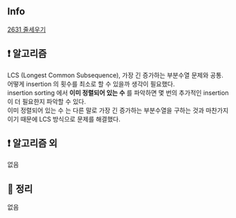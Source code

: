 ## Info

<a href="https://www.acmicpc.net/problem/2631" rel="nofollow">2631 줄세우기</a>


## ❗ 알고리즘

LCS (Longest Common Subsequence), 가장 긴 증가하는 부분수열 문제와 공통.<br>
어떻게 insertion 의 횟수를 최소로 할 수 있을까 생각이 필요했다.<br>
insertion sorting 에서 **이미 정렬되어 있는 수** 를 파악하면 몇 번의 추가적인 insertion 이 더 필요한지 파악할 수 있다.<br>
이미 정렬되어 있는 수 는 다른 말로 가장 긴 증가하는 부분수열을 구하는 것과 마찬가지이기 때문에 LCS 방식으로 문제를 해결했다.

## ❗ 알고리즘 외

없음

## 🙂 정리

없음